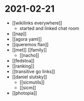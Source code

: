 # 2021-02-21

- [[wikilinks everywhere]]
  - started and linked chat room
- [[nap]]
- [[agora yaml]]
- [[queremos flan]]
- [[met]] [[family]]
  - [[nacho]]
- [[fedstoa]]
- [[ranking]]
- [[transitive go links]]
- [[daniel slutsky]]
  - [[sicmutils]]
  - [[sicm]]
- [[photopia]]


